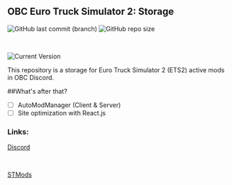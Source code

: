 ## OBC Euro Truck Simulator 2: Storage

![GitHub last commit (branch)](https://img.shields.io/github/last-commit/worldspawn-web/obc-ets2-storage/main)
![GitHub repo size](https://img.shields.io/github/repo-size/worldspawn-web/obc-ets2-storage)

<br>

![Current Version](https://img.shields.io/badge/ETS_Version-1.48-purple)

This repository is a storage for Euro Truck Simulator 2 (ETS2) active mods in OBC Discord.

##What's after that?

- [ ] AutoModManager (Client & Server)
- [ ] Site optimization with React.js

### Links:

[Discord](https://discord.gg/UjvjjMSCex)

<br>

[STMods](https://stmods.org/euro_truck_simulator_2/)

